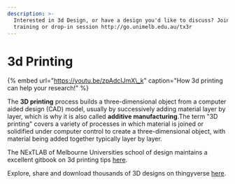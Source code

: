 ```yaml
---
description: >-
  Interested in 3d Design, or have a design you'd like to discuss? Join a
  training or drop-in session http://go.unimelb.edu.au/tx3r
---
```


# 3d Printing

{% embed url="https://youtu.be/zpAdcIJmX\_k" caption="How 3d printing can help your research!" %}

The **3D printing** process builds a three-dimensional object from a computer aided design \(CAD\) model, usually by successively adding material layer by layer, which is why it is also called **additive manufacturing**.The term "3D printing" covers a variety of processes in which material is joined or solidified under computer control to create a three-dimensional object, with material being added together typically layer by layer.  
  
The NExTLAB of Melbourne Universities school of design maintains a excellent gitbook on 3d printing tips [here](https://msd-makerspaces.gitbook.io/next-lab/3d-printing/3d-printing-at-the-next-lab).

Explore, share and download thousands of 3D designs on thingyverse [here](https://www.thingiverse.com/).

